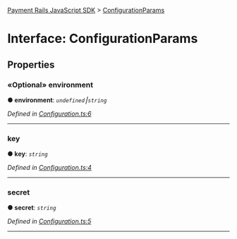 [Payment Rails JavaScript SDK](../README.md) > [ConfigurationParams](../interfaces/configurationparams.md)



# Interface: ConfigurationParams


## Properties
<a id="environment"></a>

### «Optional» environment

**●  environment**:  *`undefined`⎮`string`* 

*Defined in [Configuration.ts:6](https://github.com/PaymentRails/javascript-sdk/blob/d7f3cdf/lib/Configuration.ts#L6)*





___

<a id="key"></a>

###  key

**●  key**:  *`string`* 

*Defined in [Configuration.ts:4](https://github.com/PaymentRails/javascript-sdk/blob/d7f3cdf/lib/Configuration.ts#L4)*





___

<a id="secret"></a>

###  secret

**●  secret**:  *`string`* 

*Defined in [Configuration.ts:5](https://github.com/PaymentRails/javascript-sdk/blob/d7f3cdf/lib/Configuration.ts#L5)*





___


